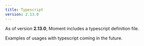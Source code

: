```yaml
---
title: Typescript
version: 2.13.0
---
```


As of version **2.13.0**, Moment includes a typescript definition file.

Examples of usages with typescript coming in the future.